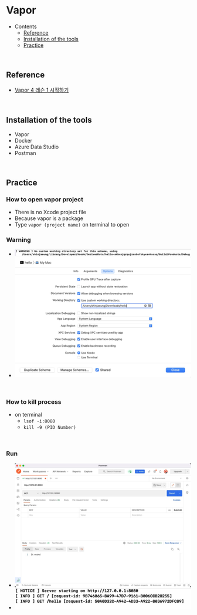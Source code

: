 # Vapor 

- Contents
    - [Reference](#Reference)
    - [Installation of the tools](#Installation-of-the-tools)
    - [Practice](#Practice)

<br>

## Reference

- [Vapor 4 레슨 1 시작하기](https://www.youtube.com/watch?v=CD283bLteP0&t=3s)

<br>

## Installation of the tools

- Vapor
- Docker
- Azure Data Studio
- Postman

<br>

## Practice

### How to open vapor project

- There is no Xcode project file
- Because vapor is a package
- Type `vapor (project name)` on terminal to open

### Warning

- <img width=600 src=./imageFiles/01.jpg>
- <img width=600 src=./imageFiles/02.jpg>

<br>

### How to kill process

- on terminal
    - `lsof -i:8080`
    - `kill -9 (PID Number)`

<br>

### Run

- <img width=600 src=./imageFiles/03.jpg>
- <img width=600 src=./imageFiles/04.jpg>

<br>
